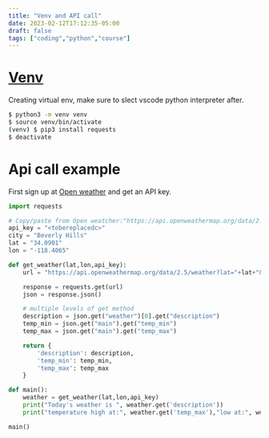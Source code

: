 ```yaml
---
title: "Venv and API call"
date: 2023-02-12T17:12:35-05:00
draft: false
tags: ["coding","python","course"]
---
```


# [Venv](https://docs.python.org/3/library/venv.html)

Creating virtual env, make sure to slect vscode python interpreter after.

```bash
$ python3 -m venv venv
$ source venv/bin/activate
(venv) $ pip3 install requests
$ deactivate 
```
# Api call example
First sign up at [Open weather](https://home.openweathermap.org/api_keys) and get an API key.

```python
import requests

# Copy/paste from Open weatcher:"https://api.openweathermap.org/data/2.5/weather?lat={lat}&lon={lon}&appid={API key}"
api_key = "<tobereplacedc>"
city = "Beverly Hills"
lat = "34.0901"
lon = "-118.4065"

def get_weather(lat,lon,api_key):
    url = "https://api.openweathermap.org/data/2.5/weather?lat="+lat+"&lon="+lon+"&appid="+api_key+"&units=metric"

    response = requests.get(url)
    json = response.json()

    # multiple levels of get method
    description = json.get("weather")[0].get("description")
    temp_min = json.get("main").get("temp_min")
    temp_max = json.get("main").get("temp_max")

    return {
        'description': description,
        'temp_min': temp_min,
        'temp_max': temp_max
    }

def main():
    weather = get_weather(lat,lon,api_key)
    print("Today's weather is ", weather.get('description'))
    print("temperature high at:", weather.get('temp_max'),"low at:", weather.get('temp_min'))

main()
```